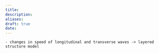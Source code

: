 ```yaml
---
title: 
description: 
aliases: 
draft: true
date:
---
```

	- changes in speed of longitudinal and transverse waves -> layered structure model